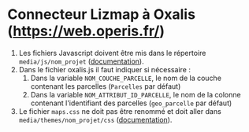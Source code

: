 # Connecteur Lizmap à Oxalis (https://web.operis.fr/)

1. Les fichiers Javascript doivent être mis dans le répertoire `media/js/nom_projet` ([documentation](https://docs.lizmap.com/current/fr/publish/customization/javascript.html)).
2. Dans le fichier oxalis.js il faut indiquer si nécessaire :
   1. Dans la variable `NOM_COUCHE_PARCELLE`, le nom de la couche contenant les parcelles (`Parcelles` par défaut)
   2. Dans la variable `NOM_ATTRIBUT_ID_PARCELLE`, le nom de la colonne contenant l'identifiant des parcelles (`geo_parcelle` par défaut)
3. Le fichier `maps.css` ne doit pas être renommé et doit aller dans `media/themes/nom_projet/css` ([documentation](https://docs.lizmap.com/current/fr/publish/customization/themes.html)).
